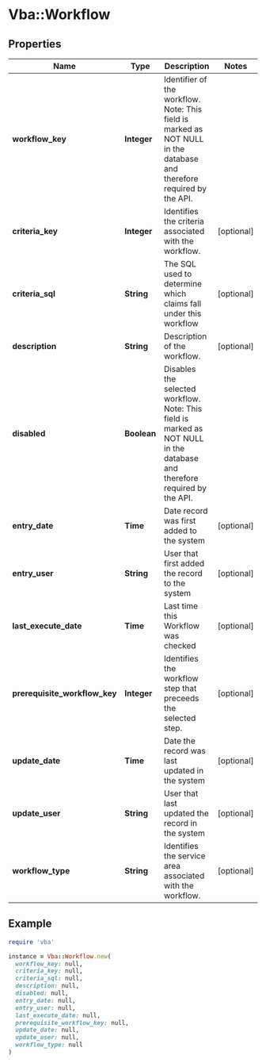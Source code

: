 # Vba::Workflow

## Properties

| Name | Type | Description | Notes |
| ---- | ---- | ----------- | ----- |
| **workflow_key** | **Integer** | Identifier of the workflow. Note: This field is marked as NOT NULL in the database and therefore required by the API. |  |
| **criteria_key** | **Integer** | Identifies the criteria associated with the workflow. | [optional] |
| **criteria_sql** | **String** | The SQL used to determine which claims fall under this workflow | [optional] |
| **description** | **String** | Description of the workflow. | [optional] |
| **disabled** | **Boolean** | Disables the selected workflow. Note: This field is marked as NOT NULL in the database and therefore required by the API. |  |
| **entry_date** | **Time** | Date record was first added to the system | [optional] |
| **entry_user** | **String** | User that first added the record to the system | [optional] |
| **last_execute_date** | **Time** | Last time this Workflow was checked | [optional] |
| **prerequisite_workflow_key** | **Integer** | Identifies the workflow step that preceeds the selected step. | [optional] |
| **update_date** | **Time** | Date the record was last updated in the system | [optional] |
| **update_user** | **String** | User that last updated the record in the system | [optional] |
| **workflow_type** | **String** | Identifies the service area associated with the workflow. | [optional] |

## Example

```ruby
require 'vba'

instance = Vba::Workflow.new(
  workflow_key: null,
  criteria_key: null,
  criteria_sql: null,
  description: null,
  disabled: null,
  entry_date: null,
  entry_user: null,
  last_execute_date: null,
  prerequisite_workflow_key: null,
  update_date: null,
  update_user: null,
  workflow_type: null
)
```

